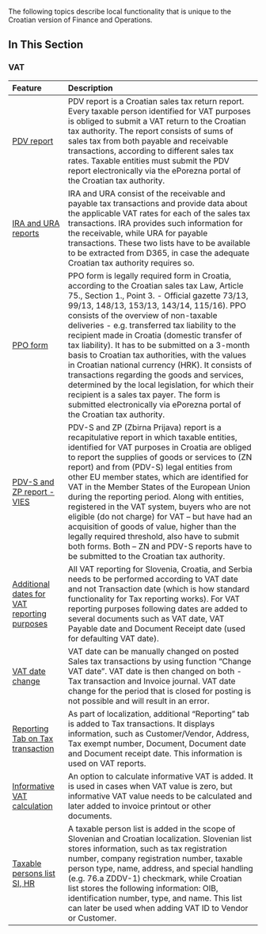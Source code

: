 The following topics describe local functionality that is unique to the Croatian version of Finance and Operations.

## In This Section

### VAT

**Feature**|**Description**
:-|:-
[PDV report](/Help/Core-Localization/Croatian-Localization-Functionalities/PDV-report)|PDV report is a Croatian sales tax return report. Every taxable person identified for VAT purposes is obliged to submit a VAT return to the Croatian tax authority. The report consists of sums of sales tax from both payable and receivable transactions, according to different sales tax rates. Taxable entities must submit the PDV report electronically via the ePorezna portal of the Croatian tax authority.
[IRA and URA reports](/Help/Core-Localization/Croatian-Localization-Functionalities/IRA-and-URA-reports)|IRA and URA consist of the receivable and payable tax transactions and provide data about the applicable VAT rates for each of the sales tax transactions. IRA provides such information for the receivable, while URA for payable transactions. These two lists have to be available to be extracted from D365, in case the adequate Croatian tax authority requires so.
[PPO form](/Help/Core-Localization/Croatian-Localization-Functionalities/PPO-form)|PPO form is legally required form in Croatia, according to the Croatian sales tax Law, Article 75., Section 1., Point 3. - Official gazette 73/13, 99/13, 148/13, 153/13, 143/14, 115/16). PPO consists of the overview of non-taxable deliveries - e.g. transferred tax liability to the recipient made in Croatia (domestic transfer of tax liability). It has to be submitted on a 3-month basis to Croatian tax authorities, with the values in Croatian national currency (HRK). It consists of transactions regarding the goods and services, determined by the local legislation, for which their recipient is a sales tax payer. The form is submitted electronically via ePorezna portal of the Croatian tax authority.
[PDV-S and ZP report - VIES](/Help/Core-Localization/Croatian-Localization-Functionalities/PDV-S-and-ZP-report)|PDV-S and ZP (Zbirna Prijava) report is a recapitulative report in which taxable entities, identified for VAT purposes in Croatia are obliged to report the supplies of goods or services to (ZN report) and from (PDV-S) legal entities from other EU member states, which are identified for VAT in the Member States of the European Union during the reporting period. Along with entities, registered in the VAT system, buyers who are not eligible (do not charge) for VAT – but have had an acquisition of goods of value, higher than the legally required threshold, also have to submit both forms. Both – ZN and PDV-S reports have to be submitted to the Croatian tax authority.
[Additional dates for VAT reporting purposes](/Help/Core-Localization/VAT/Additional-dates-for-VAT-reporting-purposes)|All VAT reporting for Slovenia, Croatia, and Serbia needs to be performed according to VAT date and not Transaction date (which is how standard functionality for Tax reporting works). For VAT reporting purposes following dates are added to several documents such as VAT date, VAT Payable date and Document Receipt date (used for defaulting VAT date).
[VAT date change](/Help/Core-Localization/VAT/VAT-date-change.md)|VAT date can be manually changed on posted Sales tax transactions by using function “Change VAT date”. VAT date is then changed on both - Tax transaction and Invoice journal. VAT date change for the period that is closed for posting is not possible and will result in an error.
[Reporting Tab on Tax transaction](/Help/Core-Localization/VAT/Reporting-Tab-on-Tax-transaction.md)|As part of localization, additional “Reporting” tab is added to Tax transactions. It displays information, such as Customer/Vendor, Address, Tax exempt number, Document, Document date and Document receipt date. This information is used on VAT reports.
[Informative VAT calculation](/Help/Core-Localization/VAT/Informative-VAT-calculation.md)|An option to calculate informative VAT is added. It is used in cases when VAT value is zero, but informative VAT value needs to be calculated and later added to invoice printout or other documents.
[Taxable persons list SI, HR](/Help/Core-Localization/VAT/Taxable-persons-list-\(SI,-HR\))|A taxable person list is added in the scope of Slovenian and Croatian localization. Slovenian list stores information, such as tax registration number, company registration number, taxable person type, name, address, and special handling (e.g. 76.a ZDDV-1) checkmark, while Croatian list stores the following information: OIB, identification number, type, and name. This list can later be used when adding VAT ID to Vendor or Customer.